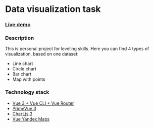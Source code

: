 # Data visualization task

### [Live demo](https://timurash.github.io/data-visualization-task/#/)

### Description

This is personal project for leveling skills. Here you can find 4 types
of visualization, based on one dataset:

- Line chart
- Circle chart
- Bar chart
- Map with points

### Technology stack

- [Vue 3 + Vue CLI + Vue Router](https://vuejs.org)
- [PrimeVue 3](https://www.primefaces.org/primevue/#/")
- [Chart.js 3](https://www.chartjs.org/)
- [Vue Yandex Maps](https://vue-yandex-maps.github.io/guide/)

